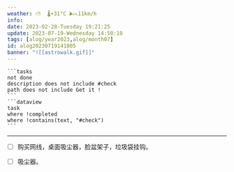 ```yaml
---
weather: ⛅️  🌡️+31°C 🌬️↖11km/h
info: 
date: 2023-02-28-Tuesday 19:21:25
update: 2023-07-19-Wednesday 14:50:10
tags: [alog/year2023,alog/month07]
id: alog20230719141005
banner: "![[astrowalk.gif]]"
---
```

````ad-todo
```tasks
not done
description does not include #check
path does not include Get it !
```
```dataview
task
where !completed
where !contains(text, "#check")
```
````
---

- [ ] 购买网线，桌面吸尘器，脸盆架子，垃圾袋挂钩。
- [ ] 吸尘器。
 
